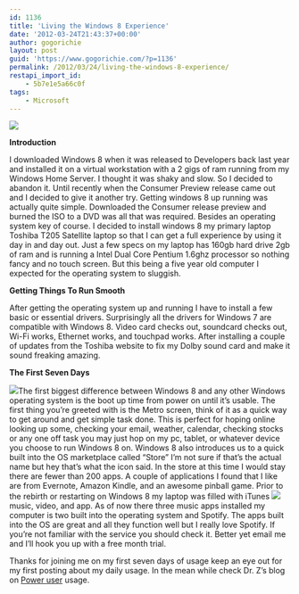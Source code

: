 ```yaml
---
id: 1136
title: 'Living the Windows 8 Experience'
date: '2012-03-24T21:43:37+00:00'
author: gogorichie
layout: post
guid: 'https://www.gogorichie.com/?p=1136'
permalink: /2012/03/24/living-the-windows-8-experience/
restapi_import_id:
    - 5b7e1e5a66c0f
tags:
    - Microsoft
---
```


![](https://www.gogorichie.com/wp-content/uploads/2012/03/032512_0243_LivingtheWi1.png)

**Introduction**

I downloaded Windows 8 when it was released to Developers back last year and installed it on a virtual workstation with a 2 gigs of ram running from my Windows Home Server. I thought it was shaky and slow. So I decided to abandon it. Until recently when the Consumer Preview release came out and I decided to give it another try. Getting windows 8 up running was actually quite simple. Downloaded the Consumer release preview and burned the ISO to a DVD was all that was required. Besides an operating system key of course. I decided to install windows 8 my primary laptop Toshiba T205 Satellite laptop so that I can get a full experience by using it day in and day out. Just a few specs on my laptop has 160gb hard drive 2gb of ram and is running a Intel Dual Core Pentium 1.6ghz processor so nothing fancy and no touch screen. But this being a five year old computer I expected for the operating system to sluggish.

**Getting Things To Run Smooth**

After getting the operating system up and running I have to install a few basic or essential drivers. Surprisingly all the drivers for Windows 7 are compatible with Windows 8. Video card checks out, soundcard checks out, Wi-Fi works, Ethernet works, and touchpad works. After installing a couple of updates from the Toshiba website to fix my Dolby sound card and make it sound freaking amazing.

**The First Seven Days**

![](https://www.gogorichie.com/wp-content/uploads/2012/03/032512_0243_LivingtheWi2.png)The first biggest difference between Windows 8 and any other Windows operating system is the boot up time from power on until it’s usable. The first thing you’re greeted with is the Metro screen, think of it as a quick way to get around and get simple task done. This is perfect for hoping online looking up some, checking your email, weather, calendar, checking stocks or any one off task you may just hop on my pc, tablet, or whatever device you choose to run Windows 8 on. Windows 8 also introduces us to a quick built into the OS marketplace called “Store” I’m not sure if that’s the actual name but hey that’s what the icon said. In the store at this time I would stay there are fewer than 200 apps. A couple of applications I found that I like are from Evernote, Amazon Kindle, and an awesome pinball game. Prior to the rebirth or restarting on Windows 8 my laptop was filled with iTunes ![](https://www.gogorichie.com/wp-content/uploads/2012/03/032512_0243_LivingtheWi4.png)music, video, and app. As of now there three music apps installed my computer is two built into the operating system and Spotify. The apps built into the OS are great and all they function well but I really love Spotify. If you’re not familiar with the service you should check it. Better yet email me and I’ll hook you up with a free month trial.

Thanks for joining me on my first seven days of usage keep an eye out for my first posting about my daily usage. In the mean while check Dr. Z’s blog on [Power user](http://blogs.msdn.com/b/zxue/archive/2012/03/07/windows-8-consumer-preview-power-user-howto-series.aspx) usage.